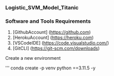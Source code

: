 ### Logistic_SVM_Model_Titanic

### Software and Tools Requirements

1. [GithubAccount] (https://github.com)
2. [HerokuAccount] (https://heroku.com)
3. [VSCodeIDE] (https://code.visualstudio.com/)
4. [GitCLI] (https://git-scm.com/downloads)


Create a new environment

'''
conda create -p venv python ==3.11.5 -y